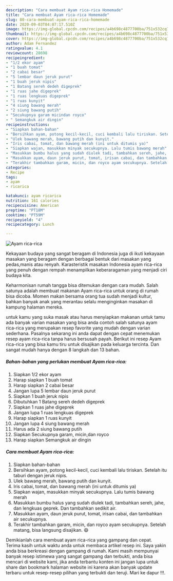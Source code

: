 ```yaml
---
description: "Cara membuat Ayam rica-rica Homemade"
title: "Cara membuat Ayam rica-rica Homemade"
slug: 80-cara-membuat-ayam-rica-rica-homemade
date: 2020-09-03T04:07:17.510Z
image: https://img-global.cpcdn.com/recipes/a4b698c4877700ba/751x532cq70/ayam-rica-rica-foto-resep-utama.jpg
thumbnail: https://img-global.cpcdn.com/recipes/a4b698c4877700ba/751x532cq70/ayam-rica-rica-foto-resep-utama.jpg
cover: https://img-global.cpcdn.com/recipes/a4b698c4877700ba/751x532cq70/ayam-rica-rica-foto-resep-utama.jpg
author: Adam Fernandez
ratingvalue: 4.1
reviewcount: 28698
recipeingredient:
- "1/2 ekor ayam"
- "1 buah tomat"
- "2 cabai besar"
- "5 lembar daun jeruk purut"
- "1 buah jeruk nipis"
- "1 Batang sereh dedeh digeprek"
- "1 ruas jahe digeprek"
- "1 ruas lengkuas digeprek"
- "1 ruas kunyit"
- "4 siung bawang merah"
- "2 siung bawang putih"
- "Secukupnya garam micindan royco"
- " Semangkuk air dingin"
recipeinstructions:
- "Siapkan bahan-bahan"
- "Bersihkan ayam, potong kecil-kecil, cuci kembali lalu tiriskan. Setelah itu taburi dengan jeruk nipis."
- "Ulek bawang merah, bawang putih dan kunyit."
- "Iris cabai, tomat, dan bawang merah (ini untuk ditumis ya)"
- "Siapkan wajan, masukkan minyak secukupnya. Lalu tumis bawang merah"
- "Masukkan bumbu halus yang sudah diulek tadi, tambahkan sereh, jahe, dan lengkuas geprek. Dan tambahkan sedikit air."
- "Masukkan ayam, daun jeruk purut, tomat, irisan cabai, dan tambahkan air secukupnya."
- "Terakhir tambahkan garam, micin, dan royco ayam secukupnya. Setelah matang, bisa langsung disajikan. 😄"
categories:
- Recipe
tags:
- ayam
- ricarica

katakunci: ayam ricarica 
nutrition: 161 calories
recipecuisine: American
preptime: "PT18M"
cooktime: "PT59M"
recipeyield: "4"
recipecategory: Lunch

---
```



![Ayam rica-rica](https://img-global.cpcdn.com/recipes/a4b698c4877700ba/751x532cq70/ayam-rica-rica-foto-resep-utama.jpg)

Kekayaan budaya yang sangat beragam di Indonesia juga di ikuti kekayaan masakan yang beragam dengan berbagai bentuk dari masakan yang pedas,manis atau renyah. Karasteristik masakan Indonesia ayam rica-rica yang penuh dengan rempah menampilkan keberaragaman yang menjadi ciri budaya kita.


Keharmonisan rumah tangga bisa ditemukan dengan cara mudah. Salah satunya adalah membuat makanan Ayam rica-rica untuk orang di rumah bisa dicoba. Momen makan bersama orang tua sudah menjadi kultur, bahkan banyak anak yang merantau selalu menginginkan masakan di kampung halaman mereka.



untuk kamu yang suka masak atau harus menyiapkan makanan untuk tamu ada banyak varian masakan yang bisa anda contoh salah satunya ayam rica-rica yang merupakan resep favorite yang mudah dengan varian sederhana. Pasalnya sekarang ini anda dapat dengan cepat menemukan resep ayam rica-rica tanpa harus bersusah payah.
Berikut ini resep Ayam rica-rica yang bisa kamu tiru untuk disajikan pada keluarga tercinta. Dan sangat mudah hanya dengan 8 langkah dan 13 bahan.


<!--inarticleads1-->

##### Bahan-bahan yang perlukan membuat Ayam rica-rica:

1. Siapkan 1/2 ekor ayam
1. Harap siapkan 1 buah tomat
1. Harap siapkan 2 cabai besar
1. Jangan lupa 5 lembar daun jeruk purut
1. Siapkan 1 buah jeruk nipis
1. Dibutuhkan 1 Batang sereh dedeh digeprek
1. Siapkan 1 ruas jahe digeprek
1. Jangan lupa 1 ruas lengkuas digeprek
1. Harap siapkan 1 ruas kunyit
1. Jangan lupa 4 siung bawang merah
1. Harus ada 2 siung bawang putih
1. Siapkan Secukupnya garam, micin,dan royco
1. Harap siapkan  Semangkuk air dingin




<!--inarticleads2-->

##### Cara membuat  Ayam rica-rica:

1. Siapkan bahan-bahan
1. Bersihkan ayam, potong kecil-kecil, cuci kembali lalu tiriskan. Setelah itu taburi dengan jeruk nipis.
1. Ulek bawang merah, bawang putih dan kunyit.
1. Iris cabai, tomat, dan bawang merah (ini untuk ditumis ya)
1. Siapkan wajan, masukkan minyak secukupnya. Lalu tumis bawang merah
1. Masukkan bumbu halus yang sudah diulek tadi, tambahkan sereh, jahe, dan lengkuas geprek. Dan tambahkan sedikit air.
1. Masukkan ayam, daun jeruk purut, tomat, irisan cabai, dan tambahkan air secukupnya.
1. Terakhir tambahkan garam, micin, dan royco ayam secukupnya. Setelah matang, bisa langsung disajikan. 😄




Demikianlah cara membuat ayam rica-rica yang gampang dan cepat. Terima kasih untuk waktu anda untuk membaca artikel resep ini. Saya yakin anda bisa berkreasi dengan gampang di rumah. Kami masih mempunyai banyak resep istimewa yang sangat gampang dan terbukti, anda bisa mencari di website kami, jika anda terbantu konten ini jangan lupa untuk share dan bookmark halaman website ini karena akan banyak update terbaru untuk resep-resep pilihan yang terbukti dan teruji. Mari ke dapur !!!. 

